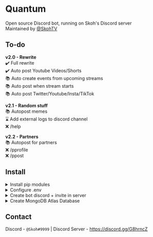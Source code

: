 # Quantum
Open source Discord bot, running on Skoh's Discord server<br>
Maintained by [@SkohTV](https://github.com/SkohTV)<br/>


## To-do
**v2.0 - Rewrite**<br/>
✔️ Full rewrite<br/>
✔️ Auto post Youtube Videos/Shorts<br/>
📚 Auto create events from upcoming streams<br/>
📚 Auto post when stream starts<br/>
📚 Auto post Twitter/Youtube/Insta/TikTok<br/>

**v2.1 - Random stuff**<br/>
📚 Autopost memes<br/>
⌛ Add external logs to discord channel<br/>
❌ /help<br/>

**v2.2 - Partners**<br/>
📚 Autopost for partners<br/>
❌ /pprofile<br/>
❌ /ppost<br/>


## Install



<details><summary>Install pip modules</summary><br>
<b>Run this command</b> to install required pip modules

```shell
pip install -r requirements.txt
```
</details>



<details><summary>Configure .env</summary><br>
<b>Create .env file</b> with the template and set your values

```ini
```
</details>



<details><summary>Create bot discord + invite in server</summary><br>
<b>Blabla</b> bla

Blablabla
</details>



<details><summary>Create MongoDB Atlas Database</summary><br>
<b>Blabla</b> bla

Blablabla
</details>



## Contact
Discord - `@Skoh#9999` | Discord Server - https://discord.gg/G8hrncZ
